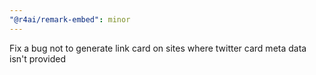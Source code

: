 ```yaml
---
"@r4ai/remark-embed": minor
---
```


Fix a bug not to generate link card on sites where twitter card meta data isn't provided
